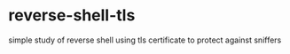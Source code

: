 # reverse-shell-tls
simple study of reverse shell using tls certificate to protect against sniffers
